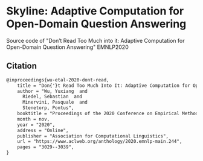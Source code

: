 # Skyline: Adaptive Computation for Open-Domain Question Answering
Source code of "Don’t Read Too Much into it: Adaptive Computation for Open-Domain Question Answering"  EMNLP2020





## Citation

```latex
@inproceedings{wu-etal-2020-dont-read,
    title = "Don{'}t Read Too Much Into It: Adaptive Computation for Open-Domain Question Answering",
    author = "Wu, Yuxiang  and
      Riedel, Sebastian  and
      Minervini, Pasquale  and
      Stenetorp, Pontus",
    booktitle = "Proceedings of the 2020 Conference on Empirical Methods in Natural Language Processing (EMNLP)",
    month = nov,
    year = "2020",
    address = "Online",
    publisher = "Association for Computational Linguistics",
    url = "https://www.aclweb.org/anthology/2020.emnlp-main.244",
    pages = "3029--3039",
}
```

​	

